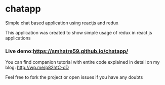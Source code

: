 # chatapp
Simple chat based application using reactjs and redux

This application was created to show simple usage of redux in react js applications

### Live demo:https://smhatre59.github.io/chatapp/

You can find companion tutorial with entire code explained in detail on my blog: 
http://wp.me/p82htC-dD

Feel free to fork the project or open issues if you have any doubts


